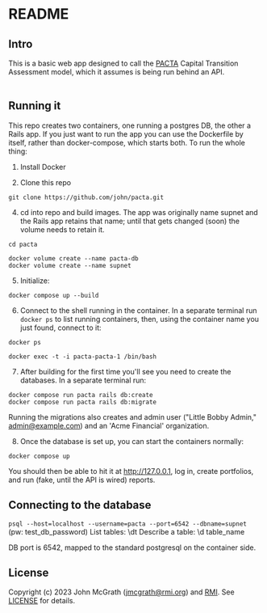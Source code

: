 # README

## Intro

This is a basic web app designed to call the [PACTA](https://rmi.org/press-release/2-degree-investing-initiative-transfers-stewardship/) Capital Transition Assessment
model, which it assumes is being run behind an API.
<br />
<br />

## Running it

This repo creates two containers, one running a postgres DB, the other a Rails app. If you just want to run the app you can use the Dockerfile by itself, rather than docker-compose, which starts both. To run the whole thing:

1. Install Docker

3. Clone this repo
```
git clone https://github.com/john/pacta.git
```

4. cd into repo and build images. The app was originally name supnet and the Rails app retains that name; until that gets changed (soon) the volume needs to retain it.

```
cd pacta

docker volume create --name pacta-db
docker volume create --name supnet
```

5. Initialize:

```
docker compose up --build
```

6. Connect to the shell running in the container. In a separate terminal run `docker ps` to list running containers, then, using the container name you just found, connect to it:

```
docker ps
```

```
docker exec -t -i pacta-pacta-1 /bin/bash
```

7. After building for the first time you'll see you need to create the databases. In a separate terminal run:

```
docker compose run pacta rails db:create
docker compose run pacta rails db:migrate
```

Running the migrations also creates and admin user ("Little Bobby Admin," admin@example.com) and an 'Acme Financial' organization.

8. Once the database is set up, you can start the containers normally:

```
docker compose up
```

You should then be able to hit it at http://127.0.0.1, log in, create portfolios,
and run (fake, until the API is wired) reports.

## Connecting to the database
`psql --host=localhost --username=pacta --port=6542 --dbname=supnet`
(pw: test_db_password)
List tables: \dt
Describe a table: \d table_name

DB port is 6542, mapped to the standard postgresql on the container side.

## License
Copyright (c) 2023 John McGrath (jmcgrath@rmi.org) and [RMI](https://rmi.org). See [LICENSE][] for
details.

[license]: LICENSE.md

